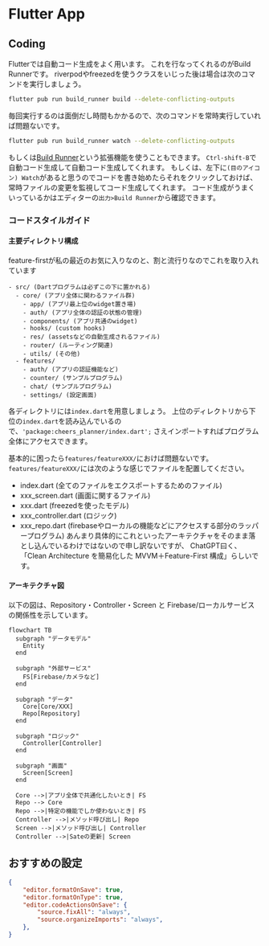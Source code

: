 # Flutter App
## Coding
Flutterでは自動コード生成をよく用います。
これを行なってくれるのがBuild Runnerです。
riverpodやfreezedを使うクラスをいじった後は場合は次のコマンドを実行しましょう。
```sh
flutter pub run build_runner build --delete-conflicting-outputs
```
毎回実行するのは面倒だし時間もかかるので、次のコマンドを常時実行していれば問題ないです。
```sh
flutter pub run build_runner watch --delete-conflicting-outputs
```
もしくは[Build Runner](https://marketplace.visualstudio.com/items?itemName=GaetSchwartz.build-runner)という拡張機能を使うこともできます。
`Ctrl-shift-B`で自動コード生成して自動コード生成してくれます。
もしくは、左下に`(目のアイコン) Watch`があると思うのでコードを書き始めたらそれをクリックしておけば、常時ファイルの変更を監視してコード生成してくれます。
コード生成がうまくいっているかはエディターの`出力>Build Runner`から確認できます。

### コードスタイルガイド
#### 主要ディレクトリ構成
feature-firstが私の最近のお気に入りなのと、割と流行りなのでこれを取り入れています
```
- src/ (Dartプログラムは必ずこの下に置かれる)
  - core/ (アプリ全体に関わるファイル群)
    - app/ (アプリ最上位のwidget置き場)
    - auth/ (アプリ全体の認証の状態の管理)
    - components/ (アプリ共通のwidget)
    - hooks/ (custom hooks)
    - res/ (assetsなどの自動生成されるファイル)
    - router/ (ルーティング関連)
    - utils/ (その他)
  - features/
    - auth/ (アプリの認証機能など)
    - counter/ (サンプルプログラム)
    - chat/ (サンプルプログラム)
    - settings/ (設定画面)
```
各ディレクトリには`index.dart`を用意しましょう。
上位のディレクトリから下位の`index.dart`を読み込んでいるので、`'package:cheers_planner/index.dart';`
さえインポートすればプログラム全体にアクセスできます。

基本的に困ったら`features/featureXXX/`におけば問題ないです。
`features/featureXXX/`には次のような感じでファイルを配置してください。
- index.dart (全てのファイルをエクスポートするためのファイル)
- xxx_screen.dart (画面に関するファイル)
- xxx.dart (freezedを使ったモデル)
- xxx_controller.dart (ロジック)
- xxx_repo.dart (firebaseやローカルの機能などにアクセスする部分のラッパープログラム)
あんまり具体的にこれといったアーキテクチャをそのまま落とし込んでいるわけではないので申し訳ないですが、
ChatGPT曰く、「Clean Architecture を簡易化した MVVM＋Feature-First 構成」らしいです。


#### アーキテクチャ図

以下の図は、Repository・Controller・Screen と Firebase/ローカルサービスの関係性を示しています。

```mermaid
flowchart TB
  subgraph "データモデル"
    Entity
  end

  subgraph "外部サービス"
    FS[Firebase/カメラなど]
  end

  subgraph "データ"
    Core[Core/XXX]
    Repo[Repository]
  end

  subgraph "ロジック"
    Controller[Controller]
  end

  subgraph "画面"
    Screen[Screen]
  end

  Core -->|アプリ全体で共通化したいとき| FS
  Repo --> Core
  Repo -->|特定の機能でしか使わないとき| FS
  Controller -->|メソッド呼び出し| Repo
  Screen -->|メソッド呼び出し| Controller
  Controller -->|Sateの更新| Screen
```

## おすすめの設定
```json
{
    "editor.formatOnSave": true,
    "editor.formatOnType": true,
    "editor.codeActionsOnSave": {
        "source.fixAll": "always",
        "source.organizeImports": "always",
    },
}